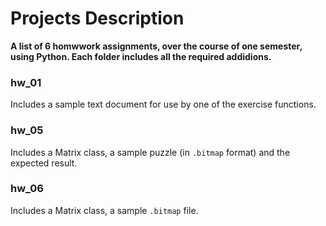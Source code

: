 # Projects Description
**A list of 6 homwwork assignments, over the course of one semester, using Python. Each folder includes all the required addidions.**

### hw_01
Includes a sample text document for use by one of the exercise functions.

### hw_05
Includes a Matrix class, a sample puzzle (in `.bitmap` format) and the expected result.

### hw_06
Includes a Matrix class, a sample `.bitmap` file.
